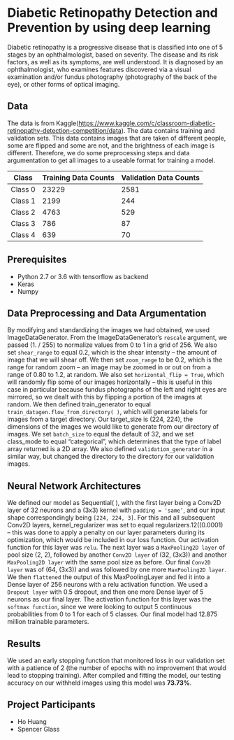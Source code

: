 # Diabetic Retinopathy Detection and Prevention by using deep learning

Diabetic retinopathy is a progressive disease that is classified into one of 5 stages by an ophthalmologist, based on severity. The disease and its risk factors, as well as its symptoms, are well understood. It is diagnosed by an ophthalmologist, who examines features discovered via a visual examination and/or fundus photography (photography of the back of the eye), or other forms of optical imaging.

## Data
The data is from Kaggle(https://www.kaggle.com/c/classroom-diabetic-retinopathy-detection-competition/data). The data contains training and validation sets. This data contains images that are taken of different people, some are flipped and some are not, and the brightness of each image is different. Therefore, we do some preprocessing steps and data argumentation to get all images to a useable format for training a model.

Class | Training Data Counts | Validation Data Counts
---- | ---- | ---- |
Class 0| 23229 | 2581  |
Class 1| 2199  | 244   |
Class 2| 4763  | 529   |
Class 3| 786   | 87    |
Class 4| 639   | 70    |

## Prerequisites

- Python 2.7 or 3.6 with tensorflow as backend
- Keras
- Numpy

## Data Preprocessing and Data Argumentation

By modifying and standardizing the images we had obtained, we used ImageDataGenerator. From the ImageDataGenerator’s `rescale` argument, we passed (1. / 255) to normalize values from 0 to 1 in a grid of 256. We also set `shear_range` to equal 0.2, which is the shear intensity – the amount of image that we will shear off. We then set `zoom_range` to be 0.2, which is the range for random zoom – an image may be zoomed in or out on from a range of 0.80 to 1.2, at random. 
We also set `horizontal_flip = True`, which will randomly flip some of our images horizontally – this is useful in this case in particular because fundus photographs of the left and right eyes are mirrored, so we dealt with this by flipping a portion of the images at random.
We then defined train_generator to equal `train_datagen.flow_from_directory( )`, which will generate labels for images from a target directory. Our target_size is (224, 224), the dimensions of the images we would like to generate from our directory of images. We set `batch_size` to equal the default of 32, and we set class_mode to equal “categorical”, which determines that the type of label array returned is a 2D array. We also defined `validation_generator` in a similar way, but changed the directory to the directory for our validation images.

## Neural Network Architectures

We defined our model as Sequential( ), with the first layer being a Conv2D layer of 32 neurons and a (3x3) kernel with `padding = 'same’`, and our input shape correspondingly being `[224, 224, 3]`. For this and all subsequent Conv2D layers, kernel_regularizer was set to equal regularizers.12((0.0001) – this was done to apply a penalty on our layer parameters during its optimization, which would be included in our loss function. Our activation function for this layer was `relu`. The next layer was a `MaxPooling2D layer` of pool size (2, 2), followed by another `Conv2D layer` of (32, (3x3)) and another `MaxPooling2D layer` with the same pool size as before.  Our final `Conv2D layer` was of (64, (3x3)) and was followed by one more `MaxPooling2D layer`. We then `flattened` the output of this MaxPoolingLayer and fed it into a Dense layer of 256 neurons with a relu activation function. We used a `Dropout layer` with 0.5 dropout, and then one more Dense layer of 5 neurons as our final layer. The activation function for this layer was the `softmax function`, since we were looking to output 5 continuous probabilities from 0 to 1 for each of 5 classes. Our final model had 12.875 million trainable parameters.

## Results

We used an early stopping function that monitored loss in our validation set with a patience of 2 (the number of epochs with no improvement that would lead to stopping training). 
After compiled and fitting the model, our testing accuracy on our withheld images using this model was **73.73%**.

## Project Participants

- Ho Huang
- Spencer Glass


